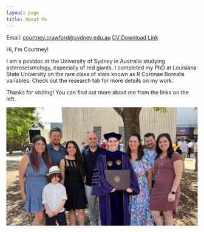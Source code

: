 ```yaml
---
layout: page
title: About Me
---
```


Email: courtney.crawford@sydney.edu.au
[CV Download Link](./pictures/Crawford_CV.pdf)

Hi, I'm Courtney!

I am a postdoc at the University of Sydney in Australia studying asteroseismology, especially of red giants. I completed my PhD at Louisiana State University on the rare class of stars known as R Coronae Borealis variables. Check out the research tab for more details on my work.

Thanks for visiting! You can find out more about me from the links on the left.

![A picture from my PhD Graduation, I'm the one in the fancy velvet robe](./pictures/graduation_fam.jpeg)





